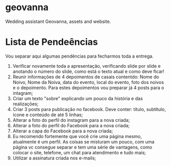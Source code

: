 # geovanna
Wedding assistant Geovanna, assets and website.

# Lista de Pendeências

Vou separar aqui algumas pendências para fecharmos toda a entrega.

1) Verificar novamente toda a apresentação, verificando slide por slide e anotando o número do slide, como está o texto atual e como deve ficar!
2) Reunir informações de 4 depoimentos de casais contentdo: Nome do Noivo, Nome da Noiva, data do evento, local do evento, foto dos noivos e o depoimento. Para estes depoimentos vou preparar já 4 posts para o intagram;
3) Criar um texto "sobre" explicando um pouco da história e das realizações;
4) Criar 3 posts para publicação no facebook. Deve conter: título, subtítulo, ícone e conteúdo de até 5 linhas;
5) Alterar a foto do perfil do instagram para a nova criada;
6) Alterar a foto do perfil do Facebook para a nova criada;
7) Alterar a capa do Facebook para a nova criada;
8) Eu recomendo fortemente que você crie uma página mesmo, atualmente é um perfil. As coisas se misturam um pouco, com uma página vc consegue separar e tem uma série de vantagens, como colocar o site, telefone, um chat para atendimento e tudo mais;
9) Utilizar a assinatura criada nos e-mails;
